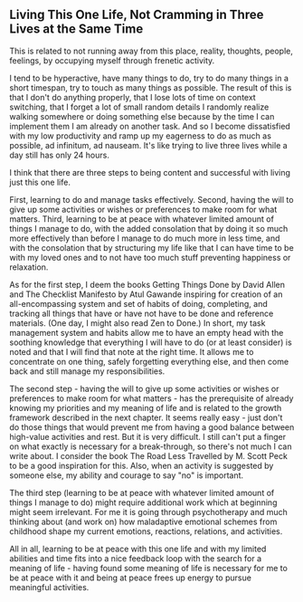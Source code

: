 ## Living This One Life, Not Cramming in Three Lives at the Same Time

This is related to not running away from this place, reality, thoughts, people, feelings, by occupying myself through frenetic activity.

I tend to be hyperactive, have many things to do, try to do many things in a short timespan, try to touch as many things as possible. The result of this is that I don't do anything properly, that I lose lots of time on context switching, that I forget a lot of small random details I randomly realize walking somewhere or doing something else because by the time I can implement them I am already on another task. And so I become dissatisfied with my low productivity and ramp up my eagerness to do as much as possible, ad infinitum, ad nauseam. It's like trying to live three lives while a day still has only 24 hours.

I think that there are three steps to being content and successful with living just this one life.

First, learning to do and manage tasks effectively. Second, having the will to give up some activities or wishes or preferences to make room for what matters. Third, learning to be at peace with whatever limited amount of things I manage to do, with the added consolation that by doing it so much more effectively than before I manage to do much more in less time, and with the consolation that by structuring my life like that I can have time to be with my loved ones and to not have too much stuff preventing happiness or relaxation.

As for the first step, I deem the books Getting Things Done by David Allen and The Checklist Manifesto by Atul Gawande inspiring for creation of an all-encompassing system and set of habits of doing, completing, and tracking all things that have or have not have to be done and reference materials. (One day, I might also read Zen to Done.) In short, my task management system and habits allow me to have an empty head with the soothing knowledge that everything I will have to do (or at least consider) is noted and that I will find that note at the right time. It allows me to concentrate on one thing, safely forgetting everything else, and then come back and still manage my responsibilities.

The second step - having the will to give up some activities or wishes or preferences to make room for what matters - has the prerequisite of already knowing my priorities and my meaning of life and is related to the growth framework described in the next chapter. It seems really easy - just don't do those things that would prevent me from having a good balance between high-value activities and rest. But it is very difficult. I still can't put a finger on what exactly is necessary for a break-through, so there's not much I can write about. I consider the book The Road Less Travelled by M. Scott Peck to be a good inspiration for this. Also, when an activity is suggested by someone else, my ability and courage to say "no" is important.

The third step (learning to be at peace with whatever limited amount of things I manage to do) might require additional work which at beginning might seem irrelevant. For me it is going through psychotherapy and much thinking about (and work on) how maladaptive emotional schemes from childhood shape my current emotions, reactions, relations, and activities.

All in all, learning to be at peace with this one life and with my limited abilities and time fits into a nice feedback loop with the search for a meaning of life - having found some meaning of life is necessary for me to be at peace with it and being at peace frees up energy to pursue meaningful activities.

